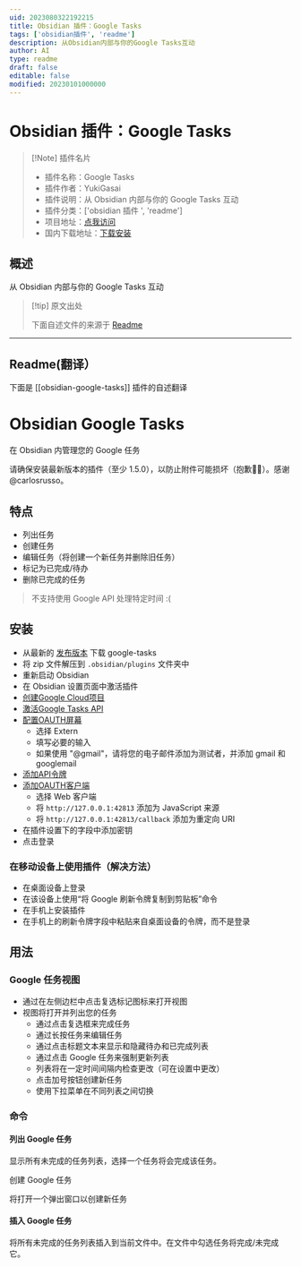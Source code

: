```yaml
---
uid: 2023080322192215
title: Obsidian 插件：Google Tasks
tags: ['obsidian插件', 'readme']
description: 从Obsidian内部与你的Google Tasks互动
author: AI
type: readme
draft: false
editable: false
modified: 20230101000000
---
```


# Obsidian 插件：Google Tasks

> [!Note] 插件名片
> - 插件名称：Google Tasks
> - 插件作者：YukiGasai
> - 插件说明：从 Obsidian 内部与你的 Google Tasks 互动
> - 插件分类：['obsidian 插件 ', 'readme']
> - 项目地址：[点我访问](https://github.com/YukiGasai/obsidian-google-tasks)
> - 国内下载地址：[下载安装](https://pkmer.cn/products/plugin/pluginMarket/?obsidian-google-tasks)

## 概述

从 Obsidian 内部与你的 Google Tasks 互动

> [!tip] 原文出处
>
>下面自述文件的来源于 [Readme](https://ghproxy.net/https://raw.githubusercontent.com/YukiGasai/obsidian-google-tasks/master/README.md)
>

---

## Readme(翻译）

下面是 [[obsidian-google-tasks]] 插件的自述翻译

# Obsidian Google Tasks

在 Obsidian 内管理您的 Google 任务

请确保安装最新版本的插件（至少 1.5.0），以防止附件可能损坏（抱歉🙇‍♂️）。感谢@carlosrusso。

## 特点

- 列出任务
- 创建任务
- 编辑任务（将创建一个新任务并删除旧任务）
- 标记为已完成/待办
- 删除已完成的任务

> 不支持使用 Google API 处理特定时间 :(

## 安装

- 从最新的 [发布版本](https://github.com/YukiGasai/obsidian-google-tasks/releases/) 下载 google-tasks
- 将 zip 文件解压到 `.obsidian/plugins` 文件夹中
- 重新启动 Obsidian
- 在 Obsidian 设置页面中激活插件
- [创建Google Cloud项目](https://console.cloud.google.com/projectcreate?)
- [激活Google Tasks API](https://console.cloud.google.com/marketplace/product/google/tasks.googleapis.com?q=search&referrer=search&project=iron-core-327018)
- [配置OAUTH屏幕](https://console.cloud.google.com/apis/credentials/consent?)
    - 选择 Extern
    - 填写必要的输入
    - 如果使用 "@gmail"，请将您的电子邮件添加为测试者，并添加 gmail 和 googlemail
- [添加API令牌](https://console.cloud.google.com/apis/credentials)
- [添加OAUTH客户端](https://console.cloud.google.com/apis/credentials/oauthclient)
    - 选择 Web 客户端
    - 将 `http://127.0.0.1:42813` 添加为 JavaScript 来源
    - 将 `http://127.0.0.1:42813/callback` 添加为重定向 URI
- 在插件设置下的字段中添加密钥
- 点击登录

### 在移动设备上使用插件（解决方法）

- 在桌面设备上登录
- 在该设备上使用“将 Google 刷新令牌复制到剪贴板”命令
- 在手机上安装插件
- 在手机上的刷新令牌字段中粘贴来自桌面设备的令牌，而不是登录

## 用法

### Google 任务视图

- 通过在左侧边栏中点击复选标记图标来打开视图
- 视图将打开并列出您的任务
   - 通过点击复选框来完成任务
   - 通过长按任务来编辑任务
   - 通过点击标题文本来显示和隐藏待办和已完成列表
   - 通过点击 Google 任务来强制更新列表
   - 列表将在一定时间间隔内检查更改（可在设置中更改）
   - 点击加号按钮创建新任务
   - 使用下拉菜单在不同列表之间切换

### 命令

#### 列出 Google 任务

显示所有未完成的任务列表，选择一个任务将会完成该任务。

创建 Google 任务

将打开一个弹出窗口以创建新任务

#### 插入 Google 任务

将所有未完成的任务列表插入到当前文件中。在文件中勾选任务将完成/未完成它。
